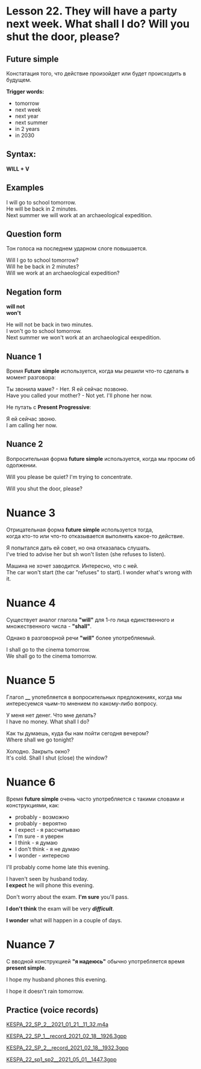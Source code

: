 # Lesson 22. They will have a party next week. What shall I do? Will you shut the door, please?


## Future simple

Констатация того, что действие произойдет или будет происходить в будущем.  

**Trigger words:**
* tomorrow
* next week
* next year
* next summer
* in 2 years
* in 2030


## Syntax:

**WILL + V**  


## Examples

I will go to school tomorrow.  
He will be back in 2 minutes.  
Next summer we will work at an archaeological expedition.  


## Question form

Тон голоса на последнем ударном слоге повышается.  

Will I go to school tomorrow?  
Will he be back in 2 minutes?  
Will we work at an archaeological expedition?  


## Negation form

**will not**  
**won't**  

He will not be back in two minutes.  
I won't go to school tomorrow.  
Next summer we won't work at an archaeological eexpedition.  

## Nuance 1

Время **Future simple** используется, когда мы решили что-то сделать в момент разговора:  

Ты звонила маме? - Нет. Я ей сейчас позвоню.  
Have you called your mother? - Not yet. I'll phone her now.  

Не путать с **Present Progressive**:

Я ей сейчас звоню.  
I am calling her now.  


## Nuance 2

Вопросительная форма **future simple** используется, когда мы просим об одолжении.  

Will you please be quiet? I'm trying to concentrate.  

Will you shut the door, please?


# Nuance 3

Отрицательная форма **future simple** используется тогда,  
когда кто-то или что-то отказывается выполнять какое-то действие.  

Я попытался дать ей совет, но она отказалась слушать.  
I've tried to advise her but sh won't listen (she refuses to listen).  

Машина не хочет заводится. Интересно, что с ней.  
The car won't start (the car "refuses" to start). I wonder what's wrong with it.  


# Nuance 4

Существует аналог глагола **"will"** для 1-го лица единственного и множественного числа - **"shall"**.  

Однако в разговорной речи **"will"** более употребляемый.  

I shall go to the cinema tomorrow.  
We shall go to the cinema tomorrow.  


# Nuance 5

Глагол **__** употебляется в вопросительных предложениях, когда мы интересуемся чьим-то мнением по какому-либо вопросу.  

У меня нет денег. Что мне делать?  
I have no money. What shall I do?  

Как ты думаешь, куда бы нам пойти сегодня вечером?  
Where shall we go tonight?  

Холодно. Закрыть окно?  
It's cold. Shall I shut (close) the window?  


# Nuance 6

Время **future simple** очень часто употребляется с такими словами и конструкциями, как:

* probably - возможно
* probably - вероятно
* I expect - я рассчитываю
* I'm sure - я уверен
* I think - я думаю
* I don't think - я не думаю
* I wonder - интересно


I'll probably come home late this evening.  

I haven't seen by husband today.  
**I expect** he will phone this evening.

Don't worry about the exam. **I'm sure** you'll pass.

**I don't think** the exam will be very **_difficult_**.

**I wonder** what will happen in a couple of days.  


# Nuance 7

С вводной конструкцией **"я надеюсь"** обычно употребляется время **present simple**.  

I hope my husband phones this evening.  

I hope it doesn't rain tomorrow.  


## Practice (voice records)

[KESPA_22_SP_2__2021_01_21__11_32.m4a](https://mega.nz/file/h11wiTiA#jDcJyCo9wgtrEQgKn4TD7Mz4-4oqMRuTZFKpH5pSuyk)

[KESPA_22_SP_1__record_2021_02_18__1926.3gpp](https://mega.nz/file/p5syHCYB#xySu9rIKP9JtXGyhjiyGQluOh0O2wQVCDx_pI0sbbe0)

[KESPA_22_SP_2__record_2021_02_18__1932.3gpp](https://mega.nz/file/4tsCzCDB#GkOo6wIEyYo9A2g0Ecdqvv2T1DD09BAiPWs_ik-6JFw)

[KESPA_22_sp1_sp2__2021_05_01__1447.3gpp](https://mega.nz/file/dwUA3JTD#H9fn5XvjyUzKLyEXda5fEA3FyhE1Y0jijODPZngGYq4)
